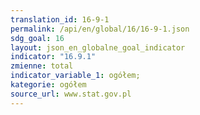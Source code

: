 ```yaml
---
translation_id: 16-9-1
permalink: /api/en/global/16/16-9-1.json
sdg_goal: 16
layout: json_en_globalne_goal_indicator
indicator: "16.9.1"
zmienne: total
indicator_variable_1: ogółem;
kategorie: ogółem
source_url: www.stat.gov.pl
---
```

